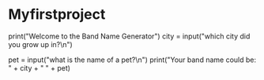 # Myfirstproject
print("Welcome to the Band Name Generator")
city = input("which city did you grow up in?\n")

pet = input("what is the name of a pet?\n")
print("Your band name could be: " + city + " " + pet)
